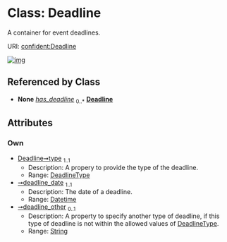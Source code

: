 
# Class: Deadline


A container for event deadlines.

URI: [confident:Deadline](https://raw.githubusercontent.com/TIBHannover/ConfIDent_schema/main/src/linkml/confident_schema.yaml#Deadline)


[![img](https://yuml.me/diagram/nofunky;dir:TB/class/[Event]++-%20has_deadline%200..*>[Deadline&#124;type:DeadlineType;deadline_date:datetime;deadline_other:string%20%3F],[Event])](https://yuml.me/diagram/nofunky;dir:TB/class/[Event]++-%20has_deadline%200..*>[Deadline&#124;type:DeadlineType;deadline_date:datetime;deadline_other:string%20%3F],[Event])

## Referenced by Class

 *  **None** *[has_deadline](has_deadline.md)*  <sub>0..\*</sub>  **[Deadline](Deadline.md)**

## Attributes


### Own

 * [Deadline➞type](Deadline_type.md)  <sub>1..1</sub>
     * Description: A propery to provide the type of the deadline.
     * Range: [DeadlineType](DeadlineType.md)
 * [➞deadline_date](deadline__deadline_date.md)  <sub>1..1</sub>
     * Description: The date of a deadline.
     * Range: [Datetime](types/Datetime.md)
 * [➞deadline_other](deadline__deadline_other.md)  <sub>0..1</sub>
     * Description: A property to specify another type of deadline, if this type of deadline is not within the allowed values of [DeadlineType](DeadlineType.md).
     * Range: [String](types/String.md)
